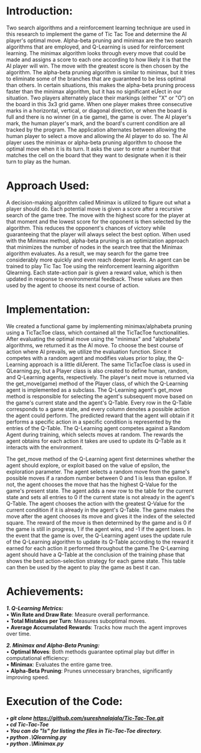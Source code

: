 # Introduction: 
Two search algorithms and a reinforcement learning technique are used in this research to 
implement the game of Tic Tac Toe and determine the AI player's optimal move. Alpha-beta
pruning and minimax are the two search algorithms that are employed, and Q-Learning is
used for reinforcement learning. The minimax algorithm looks through every move that
could be made and assigns a score to each one according to how likely it is that the AI
player will win. The move with the greatest score is then chosen by the algorithm. The
alpha-beta pruning algorithm is similar to minimax, but it tries to eliminate some of the
branches that are guaranteed to be less optimal than others. In certain situations, this
makes the alpha-beta pruning process faster than the minimax algorithm, but it has no
significant eƯect in our situation. Two players alternately place their markings (either "X" or
"O") on the board in this 3x3 grid game. When one player makes three consecutive marks in
a horizontal, vertical, or diagonal direction, or when the board is full and there is no winner
(in a tie game), the game is over. The AI player's mark, the human player's mark, and the
board's current condition are all tracked by the program. The application alternates
between allowing the human player to select a move and allowing the AI player to do so.
The AI player uses the minimax or alpha-beta pruning algorithm to choose the optimal
move when it is its turn. It asks the user to enter a number that matches the cell on the
board that they want to designate when it is their turn to play as the human. 

# Approach Used:
A decision-making algorithm called Minimax is utilized to figure out what a player should
do. Each potential move is given a score after a recursive search of the game tree. The
move with the highest score for the player at that moment and the lowest score for the
opponent is then selected by the algorithm. This reduces the opponent's chances of victory
while guaranteeing that the player will always select the best option. When used with the
Minimax method, alpha-beta pruning is an optimization approach that minimizes the
number of nodes in the search tree that the Minimax algorithm evaluates. As a result, we
may search for the game tree considerably more quickly and even reach deeper levels. An
agent can be trained to play Tic Tac Toe using the reinforcement learning algorithm Qlearning. 
Each state-action pair is given a reward value, which is then updated in response
to environmental feedback. These values are then used by the agent to choose its next
course of action. 

# Implementation:
We created a functional game by implementing minimax/alphabeta pruning using a
TicTacToe class, which contained all the TicTacToe functionalities. After evaluating the
optimal move using the "minimax" and "alphabeta" algorithms, we returned it as the AI
move. To choose the best course of action where AI prevails, we utilize the evaluation
function.
Since it competes with a random agent and modifies values prior to play, the Q-Learning
approach is a little diƯerent. The same TicTacToe class is used in QLearning.py, but a Player
class is also created to define human, random, and Q-Learning agents, respectively. The
player's next move is returned via the get_move(game) method of the Player class, of which
the Q-Learning agent is implemented as a subclass. The Q-Learning agent's get_move
method is responsible for selecting the agent's subsequent move based on the game's
current state and the agent's Q-Table. Every row in the Q-Table corresponds to a game
state, and every column denotes a possible action the agent could perform. The predicted
reward that the agent will obtain if it performs a specific action in a specific condition is
represented by the entries of the Q-Table. The Q-Learning agent competes against a
Random Agent during training, which selects moves at random. The rewards the agent
obtains for each action it takes are used to update its Q-Table as it interacts with the
environment. 

The get_move method of the Q-Learning agent first determines whether the agent should
explore, or exploit based on the value of epsilon, the exploration parameter. The agent
selects a random move from the game's possible moves if a random number between 0
and 1 is less than epsilon. If not, the agent chooses the move that has the highest Q-Value
for the game's present state. The agent adds a new row to the table for the current state and
sets all entries to 0 if the current state is not already in the agent's Q-Table. The agent
chooses the action with the greatest Q-Value for the current condition if it is already in the
agent's Q-Table.
The game makes the move after the agent chooses its move and gives it the index of the
selected square. The reward of the move is then determined by the game and is 0 if the
game is still in progress, 1 if the agent wins, and -1 if the agent loses. In the event that the
game is over, the Q-Learning agent uses the update rule of the Q-Learning algorithm to
update its Q-Table according to the reward it earned for each action it performed
throughout the game.The Q-Learning agent should have a Q-Table at the conclusion of the
training phase that shows the best action-selection strategy for each game state. This table
can then be used by the agent to play the game as best it can. 

# Achievements:
**_1. Q-Learning Metrics:_** <br />
• **Win Rate and Draw Rate**: Measure overall performance. <br />
• **Total Mistakes per Turn**: Measures suboptimal moves. <br />
• **Average Accumulated Rewards**: Tracks how much the agent improves over time. <br />

**_2. Minimax and Alpha-Beta Pruning:_** <br />
• **Optimal Moves**: Both methods guarantee optimal play but differ in computational efficiency: <br />
• **Minimax**: Evaluates the entire game tree. <br />
• **Alpha-Beta Pruning**: Prunes unnecessary branches, significantly improving speed. <br />

# Execution of the Code:
**_• git clone https://github.com/sureshnalajala/Tic-Tac-Toe.git_** <br />
**_• cd Tic-Tac-Toe_** <br />
**_• You can do "ls" for listing the files in Tic-Tac-Toe directory._** <br />
**_• python .\Qlearning.py_** <br />
**_• python .\Minimax.py_** <br />



